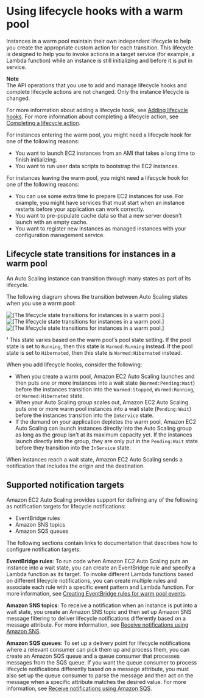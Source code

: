 # Using lifecycle hooks with a warm pool<a name="warm-pool-instance-lifecycle"></a>

Instances in a warm pool maintain their own independent lifecycle to help you create the appropriate custom action for each transition\. This lifecycle is designed to help you to invoke actions in a target service \(for example, a Lambda function\) while an instance is still initializing and before it is put in service\. 

**Note**  
The API operations that you use to add and manage lifecycle hooks and complete lifecycle actions are not changed\. Only the instance lifecycle is changed\. 

For more information about adding a lifecycle hook, see [Adding lifecycle hooks](adding-lifecycle-hooks.md)\. For more information about completing a lifecycle action, see [Completing a lifecycle action](completing-lifecycle-hooks.md)\.

For instances entering the warm pool, you might need a lifecycle hook for one of the following reasons:
+ You want to launch EC2 instances from an AMI that takes a long time to finish initializing\.
+ You want to run user data scripts to bootstrap the EC2 instances\.

For instances leaving the warm pool, you might need a lifecycle hook for one of the following reasons:
+ You can use some extra time to prepare EC2 instances for use\. For example, you might have services that must start when an instance restarts before your application can work correctly\.
+ You want to pre\-populate cache data so that a new server doesn't launch with an empty cache\.
+ You want to register new instances as managed instances with your configuration management service\.

## Lifecycle state transitions for instances in a warm pool<a name="lifecycle-state-transitions"></a>

An Auto Scaling instance can transition through many states as part of its lifecycle\.

The following diagram shows the transition between Auto Scaling states when you use a warm pool:

![\[The lifecycle state transitions for instances in a warm pool.\]](http://docs.aws.amazon.com/autoscaling/ec2/userguide/images/warm-pools-lifecycle-diagram.png)![\[The lifecycle state transitions for instances in a warm pool.\]](http://docs.aws.amazon.com/autoscaling/ec2/userguide/)![\[The lifecycle state transitions for instances in a warm pool.\]](http://docs.aws.amazon.com/autoscaling/ec2/userguide/)

¹ This state varies based on the warm pool's pool state setting\. If the pool state is set to `Running`, then this state is `Warmed:Running` instead\. If the pool state is set to `Hibernated`, then this state is `Warmed:Hibernated` instead\.

When you add lifecycle hooks, consider the following:
+ When you create a warm pool, Amazon EC2 Auto Scaling launches and then puts one or more instances into a wait state \(`Warmed:Pending:Wait`\) before the instances transition into the `Warmed:Stopped`, `Warmed:Running`, or `Warmed:Hibernated` state\.
+ When your Auto Scaling group scales out, Amazon EC2 Auto Scaling puts one or more warm pool instances into a wait state \(`Pending:Wait`\) before the instances transition into the `InService` state\.
+ If the demand on your application depletes the warm pool, Amazon EC2 Auto Scaling can launch instances directly into the Auto Scaling group as long as the group isn't at its maximum capacity yet\. If the instances launch directly into the group, they are only put in the `Pending:Wait` state before they transition into the `InService` state\.

When instances reach a wait state, Amazon EC2 Auto Scaling sends a notification that includes the origin and the destination\. 

## Supported notification targets<a name="warm-pools-supported-notification-targets"></a>

Amazon EC2 Auto Scaling provides support for defining any of the following as notification targets for lifecycle notifications:
+ EventBridge rules
+ Amazon SNS topics 
+ Amazon SQS queues

The following sections contain links to documentation that describes how to configure notification targets:

**EventBridge rules**: To run code when Amazon EC2 Auto Scaling puts an instance into a wait state, you can create an EventBridge rule and specify a Lambda function as its target\. To invoke different Lambda functions based on different lifecycle notifications, you can create multiple rules and associate each rule with a specific event pattern and Lambda function\. For more information, see [Creating EventBridge rules for warm pool events](warm-pool-events-eventbridge-rules.md)\.

**Amazon SNS topics**: To receive a notification when an instance is put into a wait state, you create an Amazon SNS topic and then set up Amazon SNS message filtering to deliver lifecycle notifications differently based on a message attribute\. For more information, see [Receive notifications using Amazon SNS](prepare-for-lifecycle-notifications.md#sns-notifications)\.

**Amazon SQS queues**: To set up a delivery point for lifecycle notifications where a relevant consumer can pick them up and process them, you can create an Amazon SQS queue and a queue consumer that processes messages from the SQS queue\. If you want the queue consumer to process lifecycle notifications differently based on a message attribute, you must also set up the queue consumer to parse the message and then act on the message when a specific attribute matches the desired value\. For more information, see [Receive notifications using Amazon SQS](prepare-for-lifecycle-notifications.md#sqs-notifications)\.